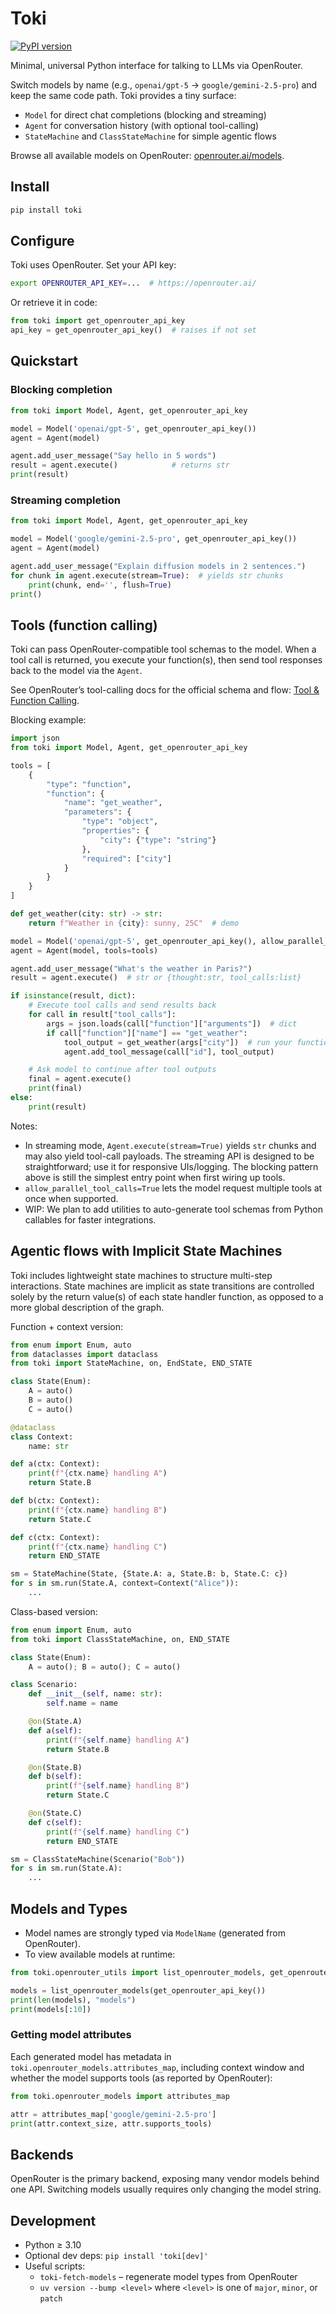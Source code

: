# Toki

[![PyPI version](https://img.shields.io/pypi/v/toki.svg)](https://pypi.org/project/toki/)

Minimal, universal Python interface for talking to LLMs via OpenRouter.

Switch models by name (e.g., `openai/gpt-5` → `google/gemini-2.5-pro`) and keep the same code path. Toki provides a tiny surface:
- `Model` for direct chat completions (blocking and streaming)
- `Agent` for conversation history (with optional tool-calling)
- `StateMachine` and `ClassStateMachine` for simple agentic flows

Browse all available models on OpenRouter: [openrouter.ai/models](https://openrouter.ai/models).

## Install
```bash
pip install toki
```

## Configure
Toki uses OpenRouter. Set your API key:

```bash
export OPENROUTER_API_KEY=...  # https://openrouter.ai/
```

Or retrieve it in code:

```python
from toki import get_openrouter_api_key
api_key = get_openrouter_api_key()  # raises if not set
```

## Quickstart

### Blocking completion
```python
from toki import Model, Agent, get_openrouter_api_key

model = Model('openai/gpt-5', get_openrouter_api_key())
agent = Agent(model)

agent.add_user_message("Say hello in 5 words")
result = agent.execute()            # returns str
print(result)
```

### Streaming completion
```python
from toki import Model, Agent, get_openrouter_api_key

model = Model('google/gemini-2.5-pro', get_openrouter_api_key())
agent = Agent(model)

agent.add_user_message("Explain diffusion models in 2 sentences.")
for chunk in agent.execute(stream=True):  # yields str chunks
    print(chunk, end='', flush=True)
print()
```

## Tools (function calling)
Toki can pass OpenRouter-compatible tool schemas to the model. When a tool call is returned, you execute your function(s), then send tool responses back to the model via the `Agent`.

See OpenRouter’s tool-calling docs for the official schema and flow: [Tool & Function Calling](https://openrouter.ai/docs/features/tool-calling).

Blocking example:
```python
import json
from toki import Model, Agent, get_openrouter_api_key

tools = [
    {
        "type": "function",
        "function": {
            "name": "get_weather",
            "parameters": {
                "type": "object",
                "properties": {
                    "city": {"type": "string"}
                },
                "required": ["city"]
            }
        }
    }
]

def get_weather(city: str) -> str:
    return f"Weather in {city}: sunny, 25C"  # demo

model = Model('openai/gpt-5', get_openrouter_api_key(), allow_parallel_tool_calls=True)
agent = Agent(model, tools=tools)

agent.add_user_message("What's the weather in Paris?")
result = agent.execute()  # str or {thought:str, tool_calls:list}

if isinstance(result, dict):
    # Execute tool calls and send results back
    for call in result["tool_calls"]:
        args = json.loads(call["function"]["arguments"])  # dict
        if call["function"]["name"] == "get_weather":
            tool_output = get_weather(args["city"])  # run your function
            agent.add_tool_message(call["id"], tool_output)

    # Ask model to continue after tool outputs
    final = agent.execute()
    print(final)
else:
    print(result)
```

Notes:
- In streaming mode, `Agent.execute(stream=True)` yields `str` chunks and may also yield tool-call payloads. The streaming API is designed to be straightforward; use it for responsive UIs/logging. The blocking pattern above is still the simplest entry point when first wiring up tools.
- `allow_parallel_tool_calls=True` lets the model request multiple tools at once when supported.
- WIP: We plan to add utilities to auto-generate tool schemas from Python callables for faster integrations.

## Agentic flows with Implicit State Machines
Toki includes lightweight state machines to structure multi-step interactions. State machines are implicit as state transitions are controlled solely by the return value(s) of each state handler function, as opposed to a more global description of the graph.

Function + context version:
```python
from enum import Enum, auto
from dataclasses import dataclass
from toki import StateMachine, on, EndState, END_STATE

class State(Enum):
    A = auto()
    B = auto()
    C = auto()

@dataclass
class Context:
    name: str

def a(ctx: Context):
    print(f"{ctx.name} handling A")
    return State.B

def b(ctx: Context):
    print(f"{ctx.name} handling B")
    return State.C

def c(ctx: Context):
    print(f"{ctx.name} handling C")
    return END_STATE

sm = StateMachine(State, {State.A: a, State.B: b, State.C: c})
for s in sm.run(State.A, context=Context("Alice")):
    ...
```

Class-based version:
```python
from enum import Enum, auto
from toki import ClassStateMachine, on, END_STATE

class State(Enum):
    A = auto(); B = auto(); C = auto()

class Scenario:
    def __init__(self, name: str):
        self.name = name

    @on(State.A)
    def a(self):
        print(f"{self.name} handling A")
        return State.B

    @on(State.B)
    def b(self):
        print(f"{self.name} handling B")
        return State.C

    @on(State.C)
    def c(self):
        print(f"{self.name} handling C")
        return END_STATE

sm = ClassStateMachine(Scenario("Bob"))
for s in sm.run(State.A):
    ...
```

## Models and Types
- Model names are strongly typed via `ModelName` (generated from OpenRouter).
- To view available models at runtime:

```python
from toki.openrouter_utils import list_openrouter_models, get_openrouter_api_key

models = list_openrouter_models(get_openrouter_api_key())
print(len(models), "models")
print(models[:10])
```

### Getting model attributes
Each generated model has metadata in `toki.openrouter_models.attributes_map`, including context window and whether the model supports tools (as reported by OpenRouter):

```python
from toki.openrouter_models import attributes_map

attr = attributes_map['google/gemini-2.5-pro']
print(attr.context_size, attr.supports_tools)
```

## Backends
OpenRouter is the primary backend, exposing many vendor models behind one API. Switching models usually requires only changing the model string.

## Development
- Python ≥ 3.10
- Optional dev deps: `pip install 'toki[dev]'`
- Useful scripts:
  - `toki-fetch-models` – regenerate model types from OpenRouter
  - `uv version --bump <level>` where `<level>` is one of `major`, `minor`, or `patch`